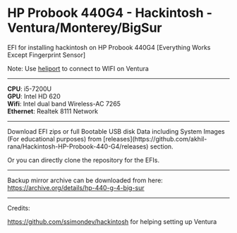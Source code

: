 # HP Probook 440G4 - Hackintosh - Ventura/Monterey/BigSur
EFI for installing hackintosh on HP Probook 440G4 
 [Everything Works Except Fingerprint Sensor]

  Note: Use [heliport](https://github.com/OpenIntelWireless/HeliPort) to connect to WIFI on Ventura
 <hr></hr>
 
**CPU**: i5-7200U<br>
**GPU**: Intel HD 620<br>
**Wifi**: Intel dual band Wireless-AC 7265<br>
**Ethernet**: Realtek 8111 Network

<hr></hr>
Download EFI zips or full Bootable USB disk Data including System Images (For educational purposes) from [releases](https://github.com/akhil-rana/Hackintosh-HP-Probook-440-G4/releases) section.

Or you can directly clone the repository for the EFIs.
<hr></hr>


Backup mirror archive can be downloaded from here: https://archive.org/details/hp-440-g-4-big-sur

<hr></hr>

Credits:

https://github.com/ssimondev/hackintosh for helping setting up Ventura 